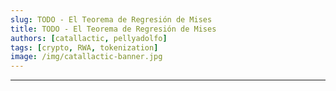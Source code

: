 ```yaml
---
slug: TODO - El Teorema de Regresión de Mises
title: TODO - El Teorema de Regresión de Mises
authors: [catallactic, pellyadolfo]
tags: [crypto, RWA, tokenization]
image: /img/catallactic-banner.jpg
---
```

---

